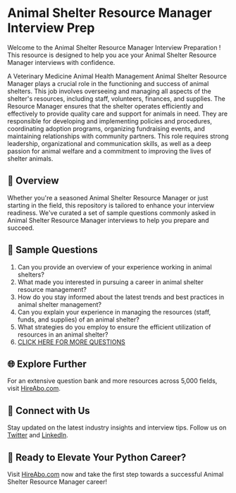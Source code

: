 # Animal Shelter Resource Manager Interview Prep

Welcome to the Animal Shelter Resource Manager Interview Preparation ! This resource is designed to help you ace your Animal Shelter Resource Manager interviews with confidence.

A Veterinary Medicine Animal Health Management Animal Shelter Resource Manager plays a crucial role in the functioning and success of animal shelters. This job involves overseeing and managing all aspects of the shelter's resources, including staff, volunteers, finances, and supplies. The Resource Manager ensures that the shelter operates efficiently and effectively to provide quality care and support for animals in need. They are responsible for developing and implementing policies and procedures, coordinating adoption programs, organizing fundraising events, and maintaining relationships with community partners. This role requires strong leadership, organizational and communication skills, as well as a deep passion for animal welfare and a commitment to improving the lives of shelter animals.

## 🚀 Overview

Whether you're a seasoned Animal Shelter Resource Manager or just starting in the field, this repository is tailored to enhance your interview readiness. We've curated a set of sample questions commonly asked in Animal Shelter Resource Manager interviews to help you prepare and succeed.

## 📝 Sample Questions

1. Can you provide an overview of your experience working in animal shelters?
2. What made you interested in pursuing a career in animal shelter resource management?
3. How do you stay informed about the latest trends and best practices in animal shelter management?
4. Can you explain your experience in managing the resources (staff, funds, and supplies) of an animal shelter?
5. What strategies do you employ to ensure the efficient utilization of resources in an animal shelter?
6. [CLICK HERE FOR MORE QUESTIONS](https://hireabo.com/job/24_3_42/Animal%20Shelter%20Resource%20Manager)

## 🌐 Explore Further

For an extensive question bank and more resources across 5,000 fields, visit [HireAbo.com](https://www.hireabo.com).

## 📱 Connect with Us

Stay updated on the latest industry insights and interview tips. Follow us on [Twitter](https://twitter.com/hireabo) and [LinkedIn](https://www.linkedin.com/in/hire-abo-3609972a8/).

## 🚀 Ready to Elevate Your Python Career?

Visit [HireAbo.com](https://www.hireabo.com) now and take the first step towards a successful Animal Shelter Resource Manager career!